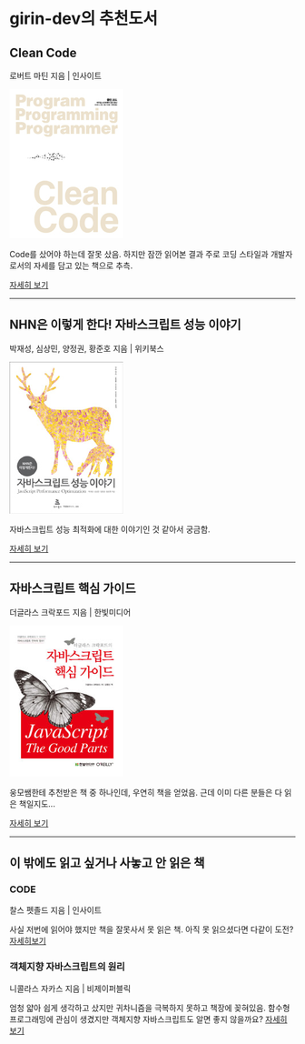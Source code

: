 # girin-dev의 추천도서

## Clean Code
로버트 마틴 지음 | 인사이트

![Clean Code 책 표지 이미지](./img/girin_clean-code.jpg)

Code를 샀어야 하는데 잘못 샀음. 하지만 잠깐 읽어본 결과 주로 코딩 스타일과 개발자로서의 자세를 담고 있는 책으로 추측.

[자세히 보기](http://www.aladin.co.kr/shop/wproduct.aspx?ItemId=34083680)

---

## NHN은 이렇게 한다! 자바스크립트 성능 이야기
박재성, 심상민, 양정권, 황준호 지음 | 위키북스

![NHN은 이렇게 한다! 자바스크립트 성능 이야기 표지 이미지](./img/girin_javascript-nhn.jpg)

자바스크립트 성능 최적화에 대한 이야기인 것 같아서 궁금함.

[자세히 보기](http://www.aladin.co.kr/shop/wproduct.aspx?ItemId=19506059)

---

## 자바스크립트 핵심 가이드
더글라스 크락포드 지음 | 한빛미디어

![자바스크립트 핵심 가이드 표지 이미지](./img/girin_javascript-core.jpg)

웅모쌤한테 추천받은 책 중 하나인데, 우연히 책을 얻었음. 근데 이미 다른 분들은 다 읽은 책일지도...

[자세히 보기](http://www.aladin.co.kr/shop/wproduct.aspx?ItemId=2608820)

---

## 이 밖에도 읽고 싶거나 사놓고 안 읽은 책
### CODE 
찰스 펫졸드 지음 | 인사이트

사실 저번에 읽어야 했지만 책을 잘못사서 못 읽은 책. 아직 못 읽으셨다면 다같이 도전? [자세히보기](http://www.aladin.co.kr/shop/wproduct.aspx?ItemId=53051178)

### 객체지향 자바스크립트의 원리
니콜라스 자카스 지음 | 비제이퍼블릭

엄청 얇아 쉽게 생각하고 샀지만 귀차니즘을 극복하지 못하고 책장에 꽂혀있음. 함수형 프로그래밍에 관심이 생겼지만 객체지향 자바스크립트도 알면 좋지 않을까요? [자세히 보기](http://www.aladin.co.kr/shop/wproduct.aspx?ItemId=53810401)